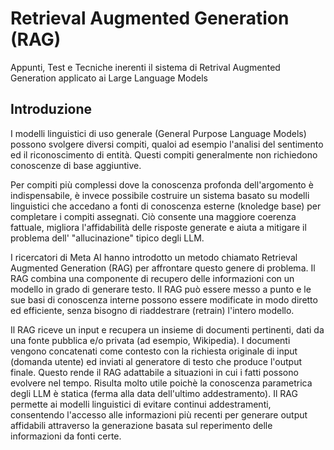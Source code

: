 # Retrieval Augmented Generation (RAG)
Appunti, Test e Tecniche inerenti il sistema di Retrival Augmented Generation applicato ai Large Language Models

## Introduzione
I modelli linguistici di uso generale (General Purpose Language Models) possono svolgere diversi compiti, qualoi ad esempio l'analisi del sentimento ed il riconoscimento di entità. Questi compiti generalmente non richiedono conoscenze di base aggiuntive.

Per compiti più complessi dove la conoscenza profonda dell'argomento è indispensabile, è invece possibile costruire un sistema basato su modelli linguistici che accedano a fonti di conoscenza esterne (knoledge base) per completare i compiti assegnati. Ciò consente una maggiore coerenza fattuale, migliora l'affidabilità delle risposte generate e aiuta a mitigare il problema dell' "allucinazione" tipico degli LLM.

I ricercatori di Meta AI hanno introdotto un metodo chiamato Retrieval Augmented Generation (RAG) per affrontare questo genere di problema. Il RAG combina una componente di recupero delle informazioni con un modello in grado di generare testo. Il RAG può essere messo a punto e le sue basi di conoscenza interne possono essere modificate in modo diretto ed efficiente, senza bisogno di riaddestrare (retrain) l'intero modello.

Il RAG riceve un input e recupera un insieme di documenti pertinenti, dati da una fonte pubblica e/o privata (ad esempio, Wikipedia). I documenti vengono concatenati come contesto con la richiesta originale di input (domanda utente) ed inviati al generatore di testo che produce l'output finale. Questo rende il RAG adattabile a situazioni in cui i fatti possono evolvere nel tempo. Risulta molto utile poichè la conoscenza parametrica degli LLM è statica (ferma alla data dell'ultimo addestramento). Il RAG permette ai modelli linguistici di evitare continui addestramenti, consentendo l'accesso alle informazioni più recenti per generare output affidabili attraverso la generazione basata sul reperimento delle informazioni da fonti certe.

